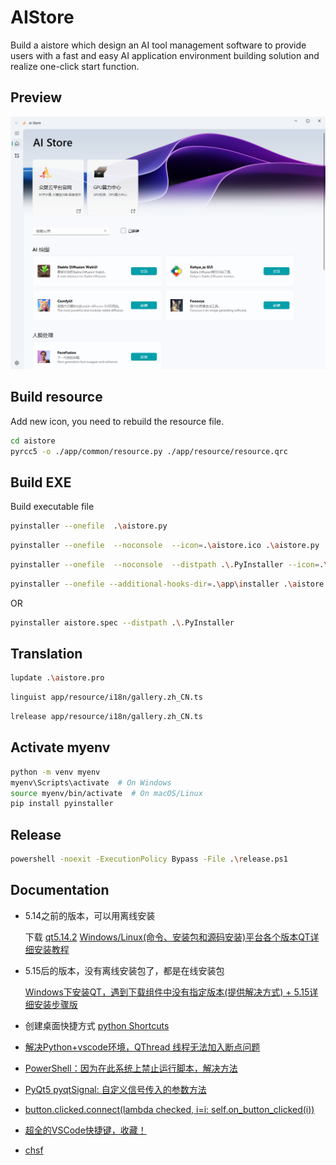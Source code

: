 <!--
 * @Author: Firmin.Sun fmsunyh@gmail.com
 * @Date: 2024-06-14 18:28:18
 * @LastEditors: Firmin.Sun fmsunyh@gmail.com
 * @LastEditTime: 2024-07-26 11:46:27
 * @FilePath: \aistore\README.md
 * @Description: Content of readme
-->
# AIStore
Build a aistore which design an AI tool management software to provide users with a fast and easy AI application environment building solution and realize one-click start function.

Preview
-------
![Preview](Preview.PNG)

## Build resource

Add new icon, you need to rebuild the resource file.
```sh
cd aistore
pyrcc5 -o ./app/common/resource.py ./app/resource/resource.qrc
```

## Build EXE
Build executable file 
```sh
pyinstaller --onefile  .\aistore.py
```

```sh
pyinstaller --onefile  --noconsole  --icon=.\aistore.ico .\aistore.py
```

```sh
pyinstaller --onefile  --noconsole  --distpath .\.PyInstaller --icon=.\aistore.ico .\aistore.py
```

```sh
pyinstaller --onefile --additional-hooks-dir=.\app\installer .\aistore.py
```

OR
```sh
pyinstaller aistore.spec --distpath .\.PyInstaller
```

## Translation
```sh
lupdate .\aistore.pro
```

```sh
linguist app/resource/i18n/gallery.zh_CN.ts
```

```sh
lrelease app/resource/i18n/gallery.zh_CN.ts
```

##  Activate myenv
```sh
python -m venv myenv
myenv\Scripts\activate  # On Windows
source myenv/bin/activate  # On macOS/Linux
pip install pyinstaller

```

## Release
```sh
powershell -noexit -ExecutionPolicy Bypass -File .\release.ps1
```

Documentation
-------------

- 5.14之前的版本，可以用离线安装

    下载  [qt5.14.2](https://download.qt.io/archive/qt/5.14/5.14.2/qt-opensource-windows-x86-5.14.2.exe)
    [Windows/Linux(命令、安装包和源码安装)平台各个版本QT详细安装教程](https://blog.csdn.net/new9232/article/details/132590691)


- 5.15后的版本，没有离线安装包了，都是在线安装包

    [Windows下安装QT，遇到下载组件中没有指定版本(提供解决方式) + 5.15详细安装步骤版](https://blog.csdn.net/qq_38141255/article/details/136968221)

- 创建桌面快捷方式
[python Shortcuts](https://winshell.readthedocs.io/en/latest/shortcuts.html)


- [解决Python+vscode环境，QThread 线程无法加入断点问题](https://blog.csdn.net/kanbang/article/details/133808155)

- [PowerShell：因为在此系统上禁止运行脚本，解决方法](https://syxdevcode.github.io/2021/09/04/PowerShell%EF%BC%9A%E5%9B%A0%E4%B8%BA%E5%9C%A8%E6%AD%A4%E7%B3%BB%E7%BB%9F%E4%B8%8A%E7%A6%81%E6%AD%A2%E8%BF%90%E8%A1%8C%E8%84%9A%E6%9C%AC%EF%BC%8C%E8%A7%A3%E5%86%B3%E6%96%B9%E6%B3%95/)


- [PyQt5 pyqtSignal: 自定义信号传入的参数方法](https://blog.csdn.net/qq_39560620/article/details/105711799)


- [button.clicked.connect(lambda checked, i=i: self.on_button_clicked(i))](https://stackoverflow.com/questions/35819538/using-lambda-expression-to-connect-slots-in-pyqt)

- [超全的VSCode快捷键，收藏！](https://juejin.cn/post/7258140838139641917)

- [chsf](https://github.com/ods-im/CuteHttpFileServer)